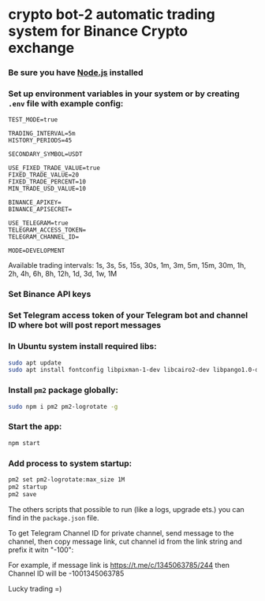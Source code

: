 # **crypto bot-2** automatic trading system for Binance Crypto exchange

### Be sure you have [Node.js](https://nodejs.org/) installed

### Set up environment variables in your system or by creating `.env` file with example config:

```
TEST_MODE=true

TRADING_INTERVAL=5m
HISTORY_PERIODS=45

SECONDARY_SYMBOL=USDT

USE_FIXED_TRADE_VALUE=true
FIXED_TRADE_VALUE=20
FIXED_TRADE_PERCENT=10
MIN_TRADE_USD_VALUE=10

BINANCE_APIKEY=
BINANCE_APISECRET=

USE_TELEGRAM=true
TELEGRAM_ACCESS_TOKEN=
TELEGRAM_CHANNEL_ID=

MODE=DEVELOPMENT
```

Available trading intervals: 1s, 3s, 5s, 15s, 30s, 1m, 3m, 5m, 15m, 30m, 1h, 2h, 4h, 6h, 8h, 12h, 1d, 3d, 1w, 1M

### Set Binance API keys

### Set Telegram access token of your Telegram bot and channel ID where bot will post report messages

### In Ubuntu system install required libs:

```bash
sudo apt update
sudo apt install fontconfig libpixman-1-dev libcairo2-dev libpango1.0-dev libjpeg8-dev libgif-dev build-essential
```

### Install `pm2` package globally:

```bash
sudo npm i pm2 pm2-logrotate -g
```

### Start the app:

```bash
npm start
```

### Add process to system startup:

```bash
pm2 set pm2-logrotate:max_size 1M
pm2 startup
pm2 save
```

The others scripts that possible to run (like a logs, upgrade ets.) you can find in the ```package.json``` file.

To get Telegram Channel ID for private channel, send message to the channel, then copy message link, cut channel id from the link string and prefix it witn "-100":

For example, if message link is https://t.me/c/1345063785/244
then Channel ID will be -1001345063785

Lucky trading =)
